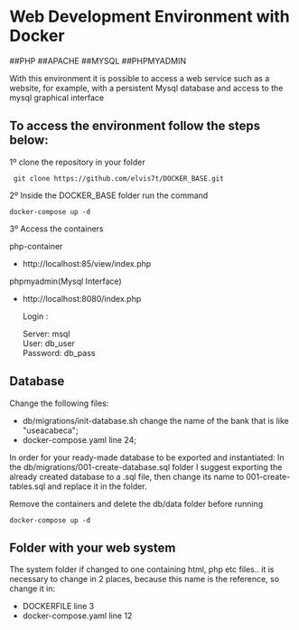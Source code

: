 # Web Development Environment with Docker

##PHP 
##APACHE
##MYSQL
##PHPMYADMIN

With this environment it is possible to access a web service such as a website, for example, with a persistent Mysql database and access to the mysql graphical interface

## To access the environment follow the steps below:

1º clone the repository in your folder
```
 git clone https://github.com/elvis7t/DOCKER_BASE.git
```
2º Inside the DOCKER_BASE folder run the command 
```
docker-compose up -d
``` 
3º Access the containers

 php-container
 - http://localhost:85/view/index.php

 phpmyadmin(Mysql Interface)
 - http://localhost:8080/index.php
   
    Login :
   
    Server: msql    
    User: db_user    
    Password: db_pass
    
 ## Database
Change the following files:
* db/migrations/init-database.sh change the name of the bank that is like "useacabeca";
* docker-compose.yaml line 24;
  
In order for your ready-made database to be exported and instantiated:
In the db/migrations/001-create-database.sql folder I suggest exporting the already created database to a .sql file, then change its name to 001-create-tables.sql and replace it in the folder.

Remove the containers and delete the db/data folder before running 
```
docker-compose up -d 
```
## Folder with your web system
The system folder if changed to one containing html, php etc files..
it is necessary to change in 2 places, because this name is the reference, so change it in:    
 * DOCKERFILE line 3
 * docker-compose.yaml line 12


